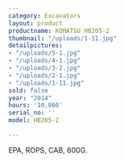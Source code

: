 ```yaml
---
category: Excavators
layout: product
productname: KOMATSU HB205-2
thumbnail: "/uploads/1-11.jpg"
detailpictures:
- "/uploads/5-1.jpg"
- "/uploads/4-1.jpg"
- "/uploads/3-2.jpg"
- "/uploads/2-1.jpg"
- "/uploads/1-11.jpg"
sold: false
year: "2014"
hours: '10,860'
serial_no: ''
model: HB205-2

---
```

EPA, ROPS, CAB, 600G.